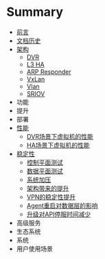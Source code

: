 # Summary

* [前言](README.md)
* [文档历史](src/revision.md)
* [架构](src/architecture/preface.md)
   * [DVR](src/architecture/dvr.md)
   * [L3 HA](src/architecture/l3_ha.md)
   * [ARP Responder](src/architecture/arp_responder.md)
   * [VxLan](src/architecture/vxlan.md)
   * [Vlan](src/architecture/vlan.md)
   * [SRIOV](src/architecture/sriov.md)
* 功能
* 提升
* 部署
* [性能](src/performance/preface.md)
   * [DVR场景下虚拟机的性能](src/performance/dvr.md)
   * [HA场景下虚拟机的性能](src/performance/ha.md)
* [稳定性](src/stability/preface.md)
   * [控制平面测试](src/stability/rally.md)
   * [数据平面测试](src/stability/shaker.md)
   * [系统加压](src/stability/stress.md)
   * [架构带来的提升](src/stability/arch.md)
   * [VPN的稳定性提升](src/stability/vpn.md)
   * [Agent重启对数据层的影响](src/stability/agent_restart.md)
   * [升级对API停服时间减少](src/stability/upgrade.md)
* 高级服务
* 生态系统
* 系统
* 用户使用场景
